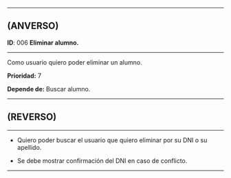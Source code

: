 ------------------
## (ANVERSO)
**ID**: 006 **Eliminar alumno.**

----------------------------
Como usuario quiero poder eliminar un alumno.


**Prioridad:** 7


**Depende de:** Buscar alumno.


-----------------------
## (REVERSO)
------------------------
* Quiero poder buscar el usuario que quiero eliminar por su DNI o su apellido.

* Se debe mostrar confirmación del DNI en caso de conflicto.

----------------------
